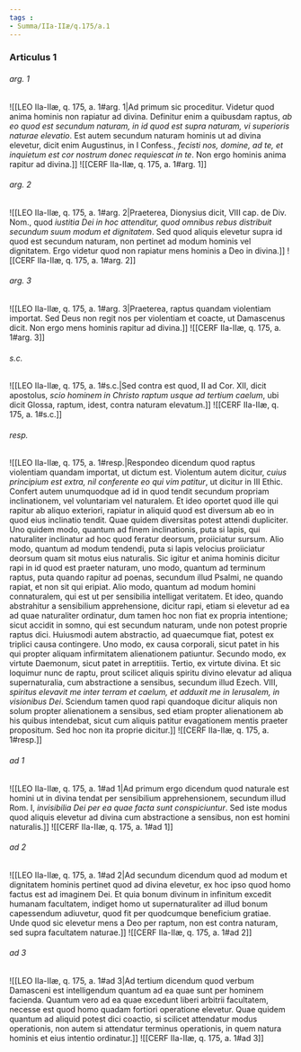 ```yaml
---
tags : 
- Summa/IIa-IIæ/q.175/a.1
---
```


### Articulus 1

###### arg. 1
![[LEO IIa-IIæ, q. 175, a. 1#arg. 1|Ad primum sic proceditur. Videtur quod anima hominis non rapiatur ad divina. Definitur enim a quibusdam raptus, *ab eo quod est secundum naturam, in id quod est supra naturam, vi superioris naturae elevatio*. Est autem secundum naturam hominis ut ad divina elevetur, dicit enim Augustinus, in I Confess., *fecisti nos, domine, ad te, et inquietum est cor nostrum donec requiescat in te*. Non ergo hominis anima rapitur ad divina.]]
![[CERF IIa-IIæ, q. 175, a. 1#arg. 1]]

###### arg. 2
![[LEO IIa-IIæ, q. 175, a. 1#arg. 2|Praeterea, Dionysius dicit, VIII cap. de Div. Nom., quod *iustitia Dei in hoc attenditur, quod omnibus rebus distribuit secundum suum modum et dignitatem*. Sed quod aliquis elevetur supra id quod est secundum naturam, non pertinet ad modum hominis vel dignitatem. Ergo videtur quod non rapiatur mens hominis a Deo in divina.]]
![[CERF IIa-IIæ, q. 175, a. 1#arg. 2]]

###### arg. 3
![[LEO IIa-IIæ, q. 175, a. 1#arg. 3|Praeterea, raptus quandam violentiam importat. Sed Deus non regit nos per violentiam et coacte, ut Damascenus dicit. Non ergo mens hominis rapitur ad divina.]]
![[CERF IIa-IIæ, q. 175, a. 1#arg. 3]]

###### s.c.
![[LEO IIa-IIæ, q. 175, a. 1#s.c.|Sed contra est quod, II ad Cor. XII, dicit apostolus, *scio hominem in Christo raptum usque ad tertium caelum*, ubi dicit Glossa, raptum, idest, contra naturam elevatum.]]
![[CERF IIa-IIæ, q. 175, a. 1#s.c.]]

###### resp.
![[LEO IIa-IIæ, q. 175, a. 1#resp.|Respondeo dicendum quod raptus violentiam quandam importat, ut dictum est. Violentum autem dicitur, *cuius principium est extra, nil conferente eo qui vim patitur*, ut dicitur in III Ethic. Confert autem unumquodque ad id in quod tendit secundum propriam inclinationem, vel voluntariam vel naturalem. Et ideo oportet quod ille qui rapitur ab aliquo exteriori, rapiatur in aliquid quod est diversum ab eo in quod eius inclinatio tendit. Quae quidem diversitas potest attendi dupliciter. Uno quidem modo, quantum ad finem inclinationis, puta si lapis, qui naturaliter inclinatur ad hoc quod feratur deorsum, proiiciatur sursum. Alio modo, quantum ad modum tendendi, puta si lapis velocius proiiciatur deorsum quam sit motus eius naturalis. Sic igitur et anima hominis dicitur rapi in id quod est praeter naturam, uno modo, quantum ad terminum raptus, puta quando rapitur ad poenas, secundum illud Psalmi, ne quando rapiat, et non sit qui eripiat. Alio modo, quantum ad modum homini connaturalem, qui est ut per sensibilia intelligat veritatem. Et ideo, quando abstrahitur a sensibilium apprehensione, dicitur rapi, etiam si elevetur ad ea ad quae naturaliter ordinatur, dum tamen hoc non fiat ex propria intentione; sicut accidit in somno, qui est secundum naturam, unde non potest proprie raptus dici. Huiusmodi autem abstractio, ad quaecumque fiat, potest ex triplici causa contingere. Uno modo, ex causa corporali, sicut patet in his qui propter aliquam infirmitatem alienationem patiuntur. Secundo modo, ex virtute Daemonum, sicut patet in arreptitiis. Tertio, ex virtute divina. Et sic loquimur nunc de raptu, prout scilicet aliquis spiritu divino elevatur ad aliqua supernaturalia, cum abstractione a sensibus, secundum illud Ezech. VIII, *spiritus elevavit me inter terram et caelum, et adduxit me in Ierusalem, in visionibus Dei*. Sciendum tamen quod rapi quandoque dicitur aliquis non solum propter alienationem a sensibus, sed etiam propter alienationem ab his quibus intendebat, sicut cum aliquis patitur evagationem mentis praeter propositum. Sed hoc non ita proprie dicitur.]]
![[CERF IIa-IIæ, q. 175, a. 1#resp.]]

###### ad 1
![[LEO IIa-IIæ, q. 175, a. 1#ad 1|Ad primum ergo dicendum quod naturale est homini ut in divina tendat per sensibilium apprehensionem, secundum illud Rom. I, *invisibilia Dei per ea quae facta sunt conspiciuntur*. Sed iste modus quod aliquis elevetur ad divina cum abstractione a sensibus, non est homini naturalis.]]
![[CERF IIa-IIæ, q. 175, a. 1#ad 1]]

###### ad 2
![[LEO IIa-IIæ, q. 175, a. 1#ad 2|Ad secundum dicendum quod ad modum et dignitatem hominis pertinet quod ad divina elevetur, ex hoc ipso quod homo factus est ad imaginem Dei. Et quia bonum divinum in infinitum excedit humanam facultatem, indiget homo ut supernaturaliter ad illud bonum capessendum adiuvetur, quod fit per quodcumque beneficium gratiae. Unde quod sic elevetur mens a Deo per raptum, non est contra naturam, sed supra facultatem naturae.]]
![[CERF IIa-IIæ, q. 175, a. 1#ad 2]]

###### ad 3
![[LEO IIa-IIæ, q. 175, a. 1#ad 3|Ad tertium dicendum quod verbum Damasceni est intelligendum quantum ad ea quae sunt per hominem facienda. Quantum vero ad ea quae excedunt liberi arbitrii facultatem, necesse est quod homo quadam fortiori operatione elevetur. Quae quidem quantum ad aliquid potest dici coactio, si scilicet attendatur modus operationis, non autem si attendatur terminus operationis, in quem natura hominis et eius intentio ordinatur.]]
![[CERF IIa-IIæ, q. 175, a. 1#ad 3]]

